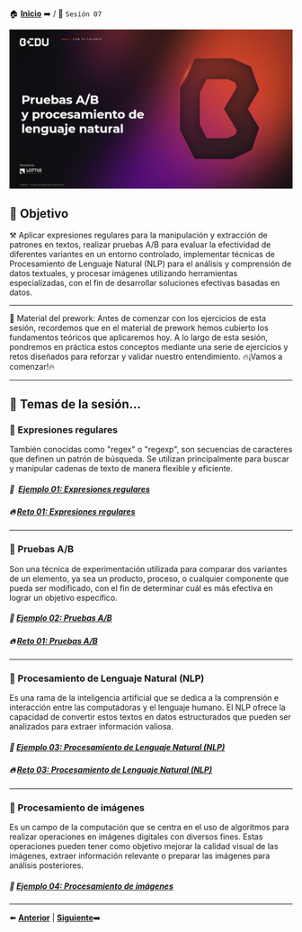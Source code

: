 🏠 [**Inicio**](../Readme.md) ➡️ / 📖 `Sesión 07`

<div align="center">
    <img src="Imagenes/S07_Bedu.png" alt="Sesion_07">
</div>

## 🎯 Objetivo

⚒️ Aplicar expresiones regulares para la manipulación y extracción de patrones en textos, realizar pruebas A/B para evaluar la efectividad de diferentes variantes en un entorno controlado, implementar técnicas de Procesamiento de Lenguaje Natural (NLP) para el análisis y comprensión de datos textuales, y procesar imágenes utilizando herramientas especializadas, con el fin de desarrollar soluciones efectivas basadas en datos.

---

📘 Material del prework: Antes de comenzar con los ejercicios de esta sesión, recordemos que en el material de prework hemos cubierto los fundamentos teóricos que aplicaremos hoy. A lo largo de esta sesión, pondremos en práctica estos conceptos mediante una serie de ejercicios y retos diseñados para reforzar y validar nuestro entendimiento. 🔥¡Vamos a comenzar!🔥

---

## 📂 Temas de la sesión...

### 📖 Expresiones regulares
También conocidas como "regex" o "regexp", son secuencias de caracteres que definen un patrón de búsqueda. Se utilizan principalmente para buscar y manipular cadenas de texto de manera flexible y eficiente.

##### 📜  **[Ejemplo 01: Expresiones regulares](Ejemplo-01/Readme.md)**
##### 🔥 **[Reto 01: Expresiones regulares](Reto-01/Readme.md)**

---

### 📖 Pruebas A/B
Son una técnica de experimentación utilizada para comparar dos variantes de un elemento, ya sea un producto, proceso, o cualquier componente que pueda ser modificado, con el fin de determinar cuál es más efectiva en lograr un objetivo específico. 


##### 📜 **[Ejemplo 02: Pruebas A/B](Ejemplo-02/Readme.md)**
##### 🔥 **[Reto 01: Pruebas A/B](Reto-02/Readme.md)**
---

### 📖 Procesamiento de Lenguaje Natural (NLP)
Es una rama de la inteligencia artificial que se dedica a la comprensión e interacción entre las computadoras y el lenguaje humano. El NLP ofrece la capacidad de convertir estos textos en datos estructurados que pueden ser analizados para extraer información valiosa. 


##### 📜 **[Ejemplo 03: Procesamiento de Lenguaje Natural (NLP)](Ejemplo-03/Readme.md)**
##### 🔥 **[Reto 03: Procesamiento de Lenguaje Natural (NLP)](Reto-03/Readme.md)**

---

### 📖 Procesamiento de imágenes
Es un campo de la computación que se centra en el uso de algoritmos para realizar operaciones en imágenes digitales con diversos fines. Estas operaciones pueden tener como objetivo mejorar la calidad visual de las imágenes, extraer información relevante o preparar las imágenes para análisis posteriores.


##### 📜 **[Ejemplo 04: Procesamiento de imágenes](Ejemplo-04/Readme.md)**

---

⬅️ [**Anterior**](../Sesion-05/Readme.md) | [**Siguiente**](../Sesion-07/Readme.md)➡️